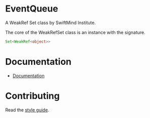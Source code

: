 # EventQueue

A WeakRef Set class by SwiftMind Institute.

The core of the WeakRefSet class is an instance with the signature.

```ts
Set<WeakRef<object>>
```

# Documentation

- [Documentation](https://bluesky-llc.github.io/open-source/modules/Event_Queue.html)

# Contributing

Read the [style guide](https://github.com/bluesky-llc/open-source/blob/main/STYLE.md#style-guide).
